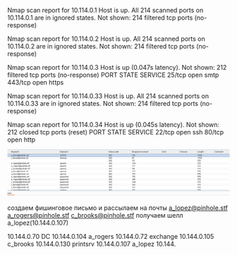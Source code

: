Nmap scan report for 10.114.0.1
Host is up.
All 214 scanned ports on 10.114.0.1 are in ignored states.
Not shown: 214 filtered tcp ports (no-response)

Nmap scan report for 10.114.0.2
Host is up.
All 214 scanned ports on 10.114.0.2 are in ignored states.
Not shown: 214 filtered tcp ports (no-response)

Nmap scan report for 10.114.0.3
Host is up (0.047s latency).
Not shown: 212 filtered tcp ports (no-response)
PORT    STATE SERVICE
25/tcp  open  smtp
443/tcp open  https

Nmap scan report for 10.114.0.33
Host is up.
All 214 scanned ports on 10.114.0.33 are in ignored states.
Not shown: 214 filtered tcp ports (no-response)

Nmap scan report for 10.114.0.34
Host is up (0.045s latency).
Not shown: 212 closed tcp ports (reset)
PORT   STATE SERVICE
22/tcp open  ssh
80/tcp open  http


![](../../attachment/Pasted%20image%2020250812162619.png)



создаем фишинговое письмо и рассылаем на почты a_lopez@pinhole.stf
a_rogers@pinhole.stf
c_brooks@pinhole.stf
получаем шелл a_lopez(10.144.0.107)

10.144.0.70 DC
10.144.0.104 a_rogers
10.144.0.72 exchange
10.144.0.105 c_brooks
10.144.0.130 printsrv
10.144.0.107 a_lopez
10.144.

